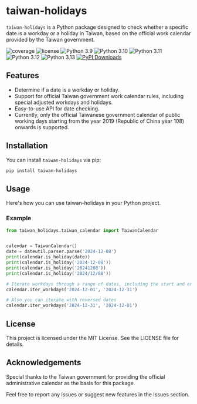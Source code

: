# taiwan-holidays

`taiwan-holidays` is a Python package designed to check whether a specific date is a workday or a holiday in Taiwan, based on the official work calendar provided by the Taiwan government.

![coverage](https://img.shields.io/badge/coverage-100%25-brightgreen)
![license](https://img.shields.io/badge/license-MIT-green)
![Python 3.9](https://img.shields.io/badge/python-3.9-blue.svg)
![Python 3.10](https://img.shields.io/badge/python-3.10-blue.svg)
![Python 3.11](https://img.shields.io/badge/python-3.11-blue.svg)
![Python 3.12](https://img.shields.io/badge/python-3.12-blue.svg)
![Python 3.13](https://img.shields.io/badge/python-3.13-blue.svg)
[![PyPI Downloads](https://static.pepy.tech/personalized-badge/taiwan-holidays?period=total&units=INTERNATIONAL_SYSTEM&left_color=BLACK&right_color=GREEN&left_text=downloads)](https://pepy.tech/projects/taiwan-holidays)

## Features

- Determine if a date is a workday or holiday.
- Support for official Taiwan government work calendar rules, including special adjusted workdays and holidays.
- Easy-to-use API for date checking.
- Currently, only the official Taiwanese government calendar of public working days starting from the year 2019 (Republic of China year 108) onwards is supported.

## Installation

You can install `taiwan-holidays` via pip:

```bash
pip install taiwan-holidays
```

## Usage

Here's how you can use taiwan-holidays in your Python project.

### Example

```python
from taiwan_holidays.taiwan_calendar import TaiwanCalendar


calendar = TaiwanCalendar()
date = dateutil.parser.parse('2024-12-08')
print(calendar.is_holiday(date))
print(calendar.is_holiday('2024-12-08'))
print(calendar.is_holiday('20241208'))
print(calendar.is_holiday('2024/12/08'))

# Iterate workdays through a range of dates, including the start and end dates
calendar.iter_workdays('2024-12-01', '2024-12-31')

# Also you can iterate with reversed dates
calendar.iter_workdays('2024-12-31', '2024-12-01')
```

## License

This project is licensed under the MIT License. See the LICENSE file for details.

## Acknowledgements

Special thanks to the Taiwan government for providing the official administrative calendar as the basis for this package.

Feel free to report any issues or suggest new features in the Issues section.
